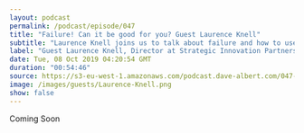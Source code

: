 ```yaml
---
layout: podcast
permalink: /podcast/episode/047
title: "Failure! Can it be good for you? Guest Laurence Knell"
subtitle: "Laurence Knell joins us to talk about failure and how to use it as a tool for growth and improvement."
label: "Guest Laurence Knell, Director at Strategic Innovation Partners and Co-Founder Brain for Business talking to us about his work studying failure.  <br> <br><a href='https://www.linkedin.com/in/laurenceknell/' target='_blank'>https://www.linkedin.com/in/laurenceknell/</a> <br><a href='https://brainforbusiness.ie/' target='_blank'>https://brainforbusiness.ie/</a> <br><a href='mailto:laurie@strategicinnovation.ie' target='_blank'>laurie@strategicinnovation.ie</a> "
date: Tue, 08 Oct 2019 04:20:54 GMT
duration: "00:54:46"
source: https://s3-eu-west-1.amazonaws.com/podcast.dave-albert.com/047-Laurence-Knell.mp3
image: /images/guests/Laurence-Knell.png
show: false
---
```


Coming Soon
